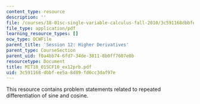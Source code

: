 ```yaml
---
content_type: resource
description: ''
file: /courses/18-01sc-single-variable-calculus-fall-2010/3c591168dbbfee5a8d89fd6cc3daf97e_MIT18_01SCF10_ex12prb.pdf
file_type: application/pdf
learning_resource_types: []
ocw_type: OCWFile
parent_title: 'Session 12: Higher Derivatives'
parent_type: CourseSection
parent_uid: f0a4bb74-6fd7-34de-3811-8b0ff7607e0b
resourcetype: Document
title: MIT18_01SCF10_ex12prb.pdf
uid: 3c591168-dbbf-ee5a-8d89-fd6cc3daf97e
---
```

This resource contains problem statements related to repeated differentiation of sine and cosine.

